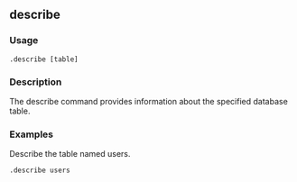## describe

### Usage

```text
.describe [table]
```

### Description

The describe command provides information about the specified database table.

### Examples

Describe the table named users.

```text
.describe users
```
